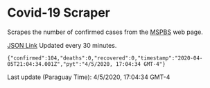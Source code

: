 # Covid-19 Scraper

Scrapes the number of confirmed cases from the [MSPBS](https://www.mspbs.gov.py/covid-19.php) web page.

[JSON Link](https://jmayalag.github.io/covid19-scrape/cases.json)
Updated every 30 minutes.
```
{"confirmed":104,"deaths":0,"recovered":0,"timestamp":"2020-04-05T21:04:34.001Z","pyt":"4/5/2020, 17:04:34 GMT-4"}
```
Last update (Paraguay Time): 4/5/2020, 17:04:34 GMT-4